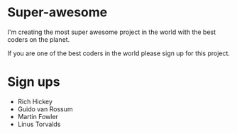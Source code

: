 # Super-awesome
I'm creating the most super awesome project in the world with the best coders on the planet.

If you are one of the best coders in the world please sign up for this project.

# Sign ups
* Rich Hickey
* Guido van Rossum
* Martin Fowler
* Linus Torvalds

